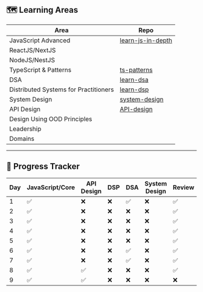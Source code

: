 ## 🗺️ Learning Areas
| Area | Repo |
|------|------|
| JavaScript Advanced | [learn-js-in-depth](https://camtam1706.github.io/learn-js-in-depth/) |
| ReactJS/NextJS | |
| NodeJS/NestJS |  |
| TypeScript & Patterns | [ts-patterns](https://github.com/camtam1706/ts-patterns) |
| DSA | [learn-dsa](https://camtam1706.github.io/learn-dsa/) |
| Distributed Systems for Practitioners | [learn-dsp](https://camtam1706.github.io/learn-dsp/) |
| System Design | [system-design](https://github.com/camtam1706/system-design) |
| API Design | [API-design](https://camtam1706.github.io/learn-api-design/) |
| Design Using OOD Principles |  |
| Leadership |  |
| Domains |  |

---

## 📆 Progress Tracker
| Day | JavaScript/Core | API Design | DSP | DSA | System Design | Review |
|-----|-----------------|------------|-----|-----|---------------|--------|
| 1   | ✅             | ❌         | ❌ | ✅ | ❌            | ✅    |
| 2   | ✅             | ❌         | ❌ | ❌ | ❌            | ✅    |
| 3   | ✅             | ❌         | ❌ | ❌ | ❌            | ✅    |
| 4   | ✅             | ❌         | ❌ | ❌ | ❌            | ✅    |
| 5   | ✅             | ❌         | ❌ | ❌ | ❌            | ✅    |
| 6   | ✅             | ❌         | ❌ | ✅ | ❌            | ✅    |
| 7   | ✅             | ❌         | ❌ | ✅ | ❌            | ✅    |
| 8   | ✅             | ✅         | ❌ | ❌ | ❌            | ✅    |
| 9   | ✅             | ✅         | ❌ | ❌ | ❌            | ❌    |

